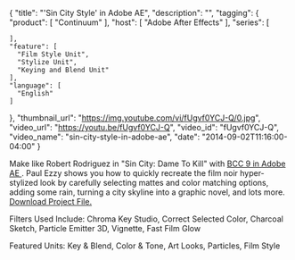 {
  "title": "'Sin City Style' in Adobe AE",
  "description": "",
  "tagging": {
    "product": [
      "Continuum"
    ],
    "host": [
      "Adobe After Effects"
    ],
    "series": [

    ],
    "feature": [
      "Film Style Unit",
      "Stylize Unit",
      "Keying and Blend Unit"
    ],
    "language": [
      "English"
    ]
  },
  "thumbnail_url": "https://img.youtube.com/vi/fUgvf0YCJ-Q/0.jpg",
  "video_url": "https://youtu.be/fUgvf0YCJ-Q",
  "video_id": "fUgvf0YCJ-Q",
  "video_name": "sin-city-style-in-adobe-ae",
  "date": "2014-09-02T11:16:00-04:00"
}

Make like Robert Rodriguez in "Sin City: Dame To Kill" with [ BCC 9 in Adobe
AE ](/products/continuum/) .
Paul Ezzy shows you how to quickly recreate the film noir hyper-stylized look
by carefully selecting mattes and color matching options, adding some rain,
turning a city skyline into a graphic novel, and lots more. [ Download Project
File.](/training/free-presets-and-projects/)

Filters Used Include: Chroma Key Studio, Correct Selected Color, Charcoal
Sketch, Particle Emitter 3D, Vignette, Fast Film Glow

Featured Units: Key &amp; Blend, Color &amp; Tone, Art Looks, Particles, Film
Style


